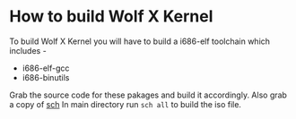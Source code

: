 # How to build Wolf X Kernel
To build Wolf X Kernel you will have to build a i686-elf toolchain which includes -
- i686-elf-gcc
- i686-binutils

Grab the source code for these pakages and build it accordingly.
Also grab a copy of [sch](https://github.com/ayush7788/sch/)
In main directory run `sch all` to build the iso file.